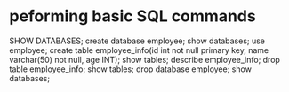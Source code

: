 # peforming basic SQL commands
SHOW DATABASES;
create database employee;
show databases;
use employee;
create table employee_info(id int not null primary key, name varchar(50) not null, age INT);
show tables;
describe employee_info;
drop table employee_info;
show tables;
drop database employee;
show databases;
